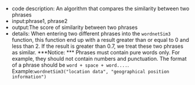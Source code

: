 * code description: An algorithm that compares the similarity between two phrases
* input:phrase1, phrase2
* output:The score of similarity between two phrases
* details: When entering two different phrases into the ```wordnetSim3``` function, this function end up with a result greater than or equal to 0 and less than 2. If the result is greater than 0.7, we treat these two phrases as similar. 
***Notice: *** Phrases must contain pure words only. For example, they should not contain numbers and punctuation. The format of a phrase should be ```word + space + word....```.   
Example:```wordnetSim3("location data", "geographical position information")```
